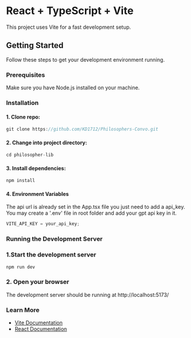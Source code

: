 # React + TypeScript + Vite

This project uses Vite for a fast development setup.

## Getting Started

Follow these steps to get your development environment running.

### Prerequisites

Make sure you have Node.js installed on your machine.

### Installation

#### 1. Clone repo:

```js
git clone https://github.com/KD1712/Philosophers-Convo.git
```

#### 2. Change into project directory:

```js
cd philosopher-lib
```

#### 3. Install dependencies:

```js
npm install
```

#### 4. Environment Variables

The api url is already set in the App.tsx file you just need to add a api_key.
You may create a '.env' file in root folder and add your gpt api key in it.

```js
VITE_API_KEY = your_api_key;
```

### Running the Development Server

### 1.Start the development server

```js
npm run dev
```

### 2. Open your browser

The development server should be running at http://localhost:5173/

### Learn More

- [Vite Documentation](https://vitejs.dev/)
- [React Documentation](https://react.dev/)
